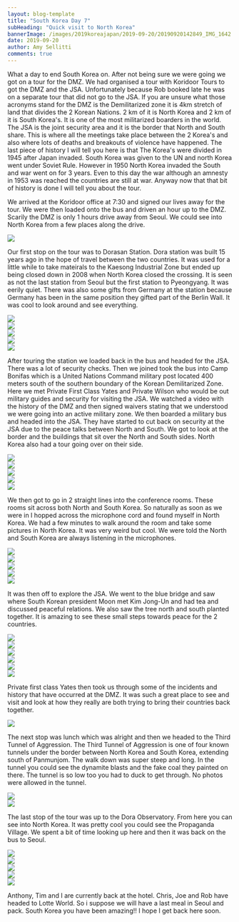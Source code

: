 ```yaml
---
layout: blog-template
title: "South Korea Day 7"
subHeading: "Quick visit to North Korea"
bannerImage: /images/2019koreajapan/2019-09-20/20190920142849_IMG_1642.jpg_compressed.JPEG
date: 2019-09-20
author: Amy Sellitti
comments: true
---
```


What a day to end South Korea on. After not being sure we were going we got on a tour for the DMZ. We had organised a tour with Koridoor Tours to got the DMZ and the JSA. Unfortunately because Rob booked late he was on a separate tour that did not go to the JSA. If you are unsure what those acronyms stand for the DMZ is the Demilitarized zone it is 4km stretch of land that divides the 2 Korean Nations. 2 km of it is North Korea and 2 km of it is South Korea's. It is one of the most militarized boarders in the world. The JSA is the joint security area and it is the border that North and South share. This is where all the meetings take place between the 2 Korea's and also where lots of deaths and breakouts of violence have happened. The last piece of history I will tell you here is that The Korea's were divided in 1945 after Japan invaded. South Korea was given to the UN and north Korea went under Soviet Rule. However in 1950 North Korea invaded the South and war went on for 3 years. Even to this day the war although an amnesty in 1953 was reached the countries are still at war. Anyway now that that bit of history is done I will tell you about the tour.

We arrived at the Koridoor office at 7:30 and signed our lives away for the tour. We were then loaded onto the bus and driven an hour up to the DMZ. Scarily the DMZ is only 1 hours drive away from Seoul. We could see into North Korea from a few places along the drive. 

<div class="center-image"><img src="/images/2019koreajapan/2019-09-20/IMG_20190920_084728.jpg_compressed.JPEG"/></div>

Our first stop on the tour was to Dorasan Station. Dora station was built 15 years ago in the hope of travel between the two countries. It was used for a little while to take mateirals to the Kaesong Industrial Zone but ended up being closed down in 2008 when North Korea closed the crossing. It is seen as not the last station from Seoul but the first station to Pyeongyang. It was eerily quiet. There was also some gifts from Germany at the station because Germany has been in the same position they gifted part of the Berlin Wall. It was cool to look around and see everything.  

<div class="center-image"><img src="/images/2019koreajapan/2019-09-20/20190920101719_IMG_1493.jpg_compressed.JPEG"/></div>
<div class="center-image"><img src="/images/2019koreajapan/2019-09-20/20190920102241_IMG_1496.jpg_compressed.JPEG"/></div>
<div class="center-image"><img src="/images/2019koreajapan/2019-09-20/20190920102432_IMG_1501.jpg_compressed.JPEG"/></div>
<div class="center-image"><img src="/images/2019koreajapan/2019-09-20/20190920102923_IMG_1511.jpg_compressed.JPEG"/></div>
<div class="center-image"><img src="/images/2019koreajapan/2019-09-20/20190920103246_IMG_1517.jpg_compressed.JPEG"/></div>

After touring the station we loaded back in the bus and headed for the JSA. There was a lot of security checks. Then we joined took the bus into Camp Bonifas which is a United Nations Command military post located 400 meters south of the southern boundary of the Korean Demilitarized Zone. Here we met Private First Class Yates and Private Wilson who would be out military guides and security for visiting the JSA. We watched a video with the history of the DMZ and then signed waivers stating that we understood we were going into an active military zone. We then boarded a military bus and headed into the JSA. They have started to cut back on security at the JSA due to the peace talks between North and South. We got to look at the border and the buildings that sit over the North and South sides. North Korea also had a tour going over on their side. 

<div class="center-image"><img src="/images/2019koreajapan/2019-09-20/IMG_20190920_102804.jpg_compressed.JPEG"/></div>
<div class="center-image"><img src="/images/2019koreajapan/2019-09-20/20190920113623_IMG_1544.jpg_compressed.JPEG"/></div>
<div class="center-image"><img src="/images/2019koreajapan/2019-09-20/20190920113826_IMG_1551_1.jpg_compressed.JPEG"/></div>
<div class="center-image"><img src="/images/2019koreajapan/2019-09-20/IMG_20190920_103031.jpg_compressed.JPEG"/></div>
<div class="center-image"><img src="/images/2019koreajapan/2019-09-20/IMG_20190920_103243.jpg_compressed.JPEG"/></div>


We then got to go in 2 straight lines into the conference rooms. These rooms sit across both North and South Korea. So naturally as soon as we were in I hopped across the microphone cord and found myself in North Korea. We had a few minutes to walk around the room and take some pictures in North Korea. It was very weird but cool. We were told the North and South Korea are always listening in the microphones. 

<div class="center-image"><img src="/images/2019koreajapan/2019-09-20/IMG_20190920_104035.jpg_compressed.JPEG"/></div>
<div class="center-image"><img src="/images/2019koreajapan/2019-09-20/IMG_20190920_104050.jpg_compressed.JPEG"/></div>
<div class="center-image"><img src="/images/2019koreajapan/2019-09-20/20190920114224_IMG_1556.jpg_compressed.JPEG"/></div>
<div class="center-image"><img src="/images/2019koreajapan/2019-09-20/20190920114319_IMG_1560_1.jpg_compressed.JPEG"/></div>
<div class="center-image"><img src="/images/2019koreajapan/2019-09-20/20190920114426_IMG_1569_1.jpg_compressed.JPEG"/></div>

It was then off to explore the JSA. We went to the blue bridge and saw where South Korean president Moon met Kim Jong-Un and had tea and discussed peaceful relations. We also saw the tree north and south planted together. It is amazing to see these small steps towards peace for the 2 countries.

<div class="center-image"><img src="/images/2019koreajapan/2019-09-20/20190920114703_IMG_1575.jpg_compressed.JPEG"/></div>
<div class="center-image"><img src="/images/2019koreajapan/2019-09-20/20190920114831_IMG_1582.jpg_compressed.JPEG"/></div>
<div class="center-image"><img src="/images/2019koreajapan/2019-09-20/20190920115338_IMG_1588.jpg_compressed.JPEG"/></div>
<div class="center-image"><img src="/images/2019koreajapan/2019-09-20/20190920115539_IMG_1600.jpg_compressed.JPEG"/></div>
<div class="center-image"><img src="/images/2019koreajapan/2019-09-20/20190920115555_IMG_1602.jpg_compressed.JPEG"/></div>
<div class="center-image"><img src="/images/2019koreajapan/2019-09-20/20190920115707_IMG_1608.jpg_compressed.JPEG"/></div>

Private first class Yates then took us through some of the incidents and history that have occurred at the DMZ. It was such a great place to see and visit and look at how they really are both trying to bring their countries back together. 

<div class="center-image"><img src="/images/2019koreajapan/2019-09-20/20190920122302_IMG_1621.jpg_compressed.JPEG"/></div>

The next stop was lunch which was alright and then we headed to the Third Tunnel of Aggression. The Third Tunnel of Aggression is one of four known tunnels under the border between North Korea and South Korea, extending south of Panmunjom. The walk down was super steep and long. In the tunnel you could see the dynamite blasts and the fake coal they painted on there. The tunnel is so low too you had to duck to get through. No photos were allowed in the tunnel.

<div class="center-image"><img src="/images/2019koreajapan/2019-09-20/20190920142635_IMG_1633.jpg_compressed.JPEG"/></div>
<div class="center-image"><img src="/images/2019koreajapan/2019-09-20/20190920142849_IMG_1642.jpg_compressed.JPEG"/></div>

The last stop of the tour was up to the Dora Observatory. From here you can see into North Korea. It was pretty cool you could see the Propaganda Village. We spent a bit of time looking up here and then it was back on the bus to Seoul. 

<div class="center-image"><img src="/images/2019koreajapan/2019-09-20/IMG_20190920_135058.jpg_compressed.JPEG"/></div>
<div class="center-image"><img src="/images/2019koreajapan/2019-09-20/IMG_20190920_135110.jpg_compressed.JPEG"/></div>
<div class="center-image"><img src="/images/2019koreajapan/2019-09-20/IMG_20190920_135208.jpg_compressed.JPEG"/></div>
<div class="center-image"><img src="/images/2019koreajapan/2019-09-20/IMG_20190920_135356.jpg_compressed.JPEG"/></div>
<div class="center-image"><img src="/images/2019koreajapan/2019-09-20/20190920151217_IMG_1673.jpg_compressed.JPEG"/></div>

Anthony, Tim and I are currently back at the hotel. Chris, Joe and Rob have headed to Lotte World. So i suppose we will have a last meal in Seoul and pack. South Korea you have been amazing!! I hope I get back here soon. 
